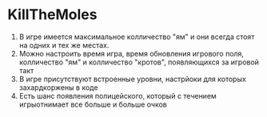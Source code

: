 # KillTheMoles

1. В игре имеется максимальное колличество "ям" и они всегда стоят на одних и тех же местах.
2. Можно настроить время игра, время обновления игрового поля, колличество "ям" и колличество "кротов", появляющихся за игровой такт
3. В игре присутствуют встроенные уровни, настрйоки для которых захардкоржены в коде
4. Есть шанс появления полицейского, который с течением игрыотнимает все больше и больше очков

